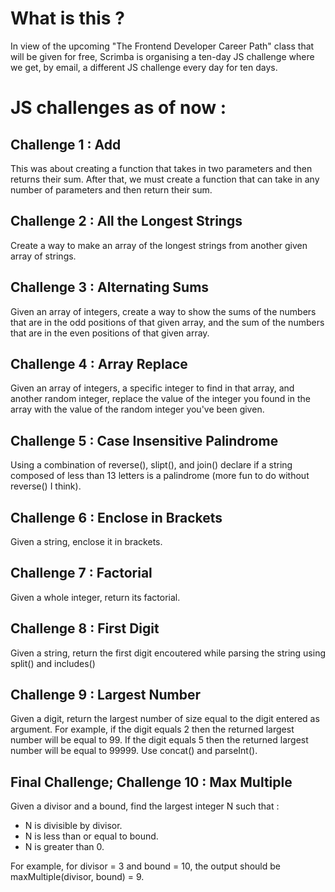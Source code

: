 # What is this ?

In view of the upcoming "The Frontend Developer Career Path" class that will be given for free, Scrimba is organising a ten-day JS challenge where we get, by email, a different JS challenge every day for ten days.

# JS challenges as of now :
## Challenge 1 : Add
This was about creating a function that takes in two parameters and then returns their sum. After that, we must create a function that can take in any number of parameters and then return their sum.

## Challenge 2 : All the Longest Strings
Create a way to make an array of the longest strings from another given array of strings.

## Challenge 3 : Alternating Sums
Given an array of integers, create a way to show the sums of the numbers that are in the odd positions of that given array, and the sum of the numbers that are in the even positions of that given array.

## Challenge 4 : Array Replace
Given an array of integers, a specific integer to find in that array, and another random integer, replace the value of the integer you found in the array with the value of the random integer you've been given.

## Challenge 5 : Case Insensitive Palindrome
Using a combination of reverse(), slipt(), and join() declare if a string composed of less than 13 letters is a palindrome (more fun to do without reverse() I think).

## Challenge 6 : Enclose in Brackets
Given a string, enclose it in brackets.

## Challenge 7 : Factorial
Given a whole integer, return its factorial.

## Challenge 8 : First Digit
Given a string, return the first digit encoutered while parsing the string using split() and includes()

## Challenge 9 : Largest Number
Given a digit, return the largest number of size equal to the digit entered as argument. For example, if the digit equals 2 then the returned largest number will be equal to 99. If the digit equals 5 then the returned largest number will be equal to 99999. Use concat() and parseInt().

## Final Challenge; Challenge 10 : Max Multiple
Given a divisor and a bound, find the largest integer N such that :
- N is divisible by divisor.
- N is less than or equal to bound.
- N is greater than 0.

For example, for divisor = 3 and bound = 10, the output should be maxMultiple(divisor, bound) = 9.